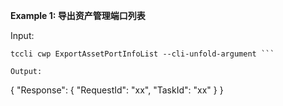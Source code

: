 **Example 1: 导出资产管理端口列表**



Input: 

```
tccli cwp ExportAssetPortInfoList --cli-unfold-argument ```

Output: 
```
{
    "Response": {
        "RequestId": "xx",
        "TaskId": "xx"
    }
}
```


